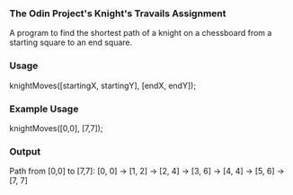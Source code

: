 ### The Odin Project's Knight's Travails Assignment

A program to find the shortest path of a knight on a chessboard from a starting square to an end square.

### Usage

knightMoves([startingX, startingY], [endX, endY]);

### Example Usage 

knightMoves([0,0], [7,7]);

### Output
Path from [0,0] to [7,7]: [0, 0] -> [1, 2] -> [2, 4] -> [3, 6] -> [4, 4] -> [5, 6] -> [7, 7]

